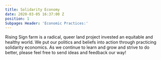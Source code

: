 ```yaml
---
title: Solidarity Economy
date: 2020-03-05 16:37:00 Z
position: 1
Subpages Header: 'Economic Practices:'
---
```


Rising Sign farm is a radical, queer land project invested an equitable and healthy world. We put our politics and beliefs into action through practicing solidarity economics. As we continue to learn and grow and strive to do better, please feel free to send ideas and feedback our way!